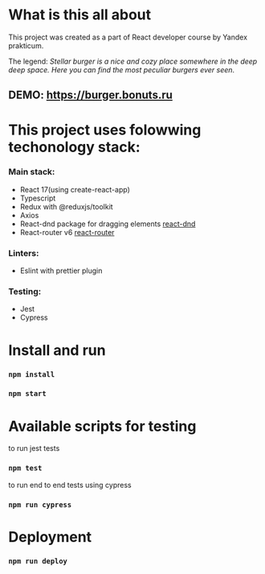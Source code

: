 # What is this all about

This project was created as a part of React developer course by Yandex prakticum.

The legend:
_Stellar burger is a nice and cozy place somewhere in the deep deep space. Here you can find the most peculiar burgers ever seen_.

## DEMO: https://burger.bonuts.ru

# This project uses folowwing techonology stack:

### Main stack:

- React 17(using create-react-app)
- Typescript
- Redux with @reduxjs/toolkit
- Axios
- React-dnd package for dragging elements [react-dnd](https://react-dnd.github.io/react-dnd/about)
- React-router v6 [react-router](https://github.com/reactjs/react-router.git)

### Linters:

- Eslint with prettier plugin

### Testing:

- Jest
- Cypress

# Install and run

### `npm install`

### `npm start`

# Available scripts for testing

to run jest tests

### `npm test`

to run end to end tests using cypress

### `npm run cypress`

# Deployment

### `npm run deploy`
